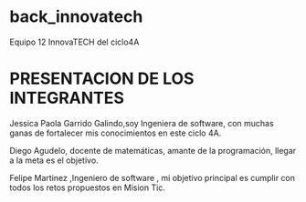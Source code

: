 # back_innovatech
Equipo 12 InnovaTECH del ciclo4A

# PRESENTACION DE LOS INTEGRANTES
Jessica Paola Garrido Galindo,soy Ingeniera de software, con muchas ganas de fortalecer mis conocimientos en este ciclo 4A.

Diego Agudelo, docente de matemáticas, amante de la programación, llegar a la meta es el objetivo.

Felipe Martinez ,Ingeniero de software , mi objetivo principal es cumplir con todos los retos propuestos en  Mision Tic.
